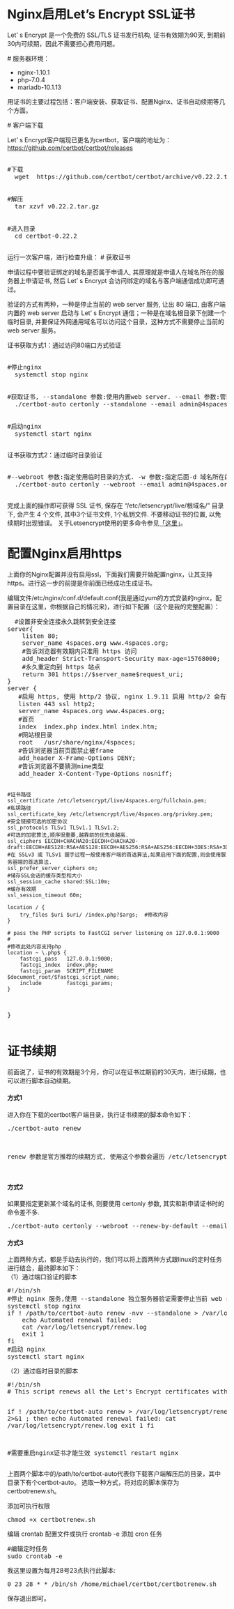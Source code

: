 <h1>Nginx启用Let’s Encrypt SSL证书</h1>

<p>Let’ s Encrypt 是一个免费的 SSL/TLS 证书发行机构, 证书有效期为90天, 到期前30内可续期，因此不需要担心费用问题。</p>
# 服务器环境：
  <ul>
    <li>nginx-1.10.1</li>
    <li>php-7.0.4</li>
    <li>mariadb-10.1.13</li>
  </ul>
<p>用证书的主要过程包括：客户端安装、获取证书、配置Nginx、证书自动续期等几个方面。</p>
# 客户端下载
<p>Let’ s Encrypt客户端现已更名为certbot，客户端的地址为：<a href=https://github.com/certbot/certbot/releases>https://github.com/certbot/certbot/releases </a></p>
<pre>
  <div>#下载
  wget  https://github.com/certbot/certbot/archive/v0.22.2.tar.gz</div>
  <div>#解压
  tar xzvf v0.22.2.tar.gz</div>
  <div>#进入目录
  cd certbot-0.22.2</div>
</pre>
运行一次客户端，进行检查升级：
# 获取证书
<p>申请过程中要验证绑定的域名是否属于申请人, 其原理就是申请人在域名所在的服务器上申请证书, 然后 Let’ s Encrypt 会访问绑定的域名与客户端通信成功即可通过。</p>
<p>验证的方式有两种，一种是停止当前的 web server 服务, 让出 80 端口, 由客户端内置的 web server 启动与 Let’ s Encrypt 通信；一种是在域名根目录下创建一个临时目录,
  并要保证外网通用域名可以访问这个目录，这种方式不需要停止当前的 web server 服务。</p>
<p>证书获取方式1：通过访问80端口方式验证</p>
<pre>
  <div>#停止nginx
  systemctl stop nginx</div>
  <div>#获取证书, --standalone 参数:使用内置web server. --email 参数:管理员邮箱,证书到期前会发邮件到此邮箱提醒. -d 参数:要绑定的域名,同一域的不同子域都要输入.
  ./certbot-auto certonly --standalone --email admin@4spaces.org -d 4spaces.org -d www.4spaces.org</div>
  <div>#启动nginx
  systemctl start nginx</div>
</pre>
<p>证书获取方式2：通过临时目录验证</p>
<pre>
  <div>#--webroot 参数:指定使用临时目录的方式. -w 参数:指定后面-d 域名所在的根目录, 如果一次申请多个域的, 可以附加更多 -w...-d... 这段.
  ./certbot-auto certonly --webroot --email admin@4spaces.org -w /usr/share/nginx/html -d 4spaces.org -d www.4spaces.org</div>
</pre>
完成上面的操作即可获得 SSL 证书, 保存在 “/etc/letsencrypt/live/根域名/” 目录下, 会产生 4 个文件, 其中3个证书文件, 1个私钥文件. 不要移动证书的位置, 以免续期时出现错误。
关于Letsencrypt使用的更多命令参见<a href="https://www.4spaces.org/certbot-command-line-tool-usage-document/">「这里」</a>。

# 配置Nginx启用https

<p>上面你的Nginx配置并没有启用ssl，下面我们需要开始配置nginx，让其支持https。进行这一步的前提是你前面已经成功生成证书。</p>
<p>编辑文件/etc/nginx/conf.d/default.conf(我是通过yum的方式安装的nginx，配置目录在这里，你根据自己的情况来)，进行如下配置（这个是我的完整配置）：</p>
<pre>
  #设置非安全连接永久跳转到安全连接
server{
    listen 80;
    server_name 4spaces.org www.4spaces.org;
    #告诉浏览器有效期内只准用 https 访问
    add_header Strict-Transport-Security max-age=15768000;
    #永久重定向到 https 站点
    return 301 https://$server_name$request_uri;
}
server {
   #启用 https, 使用 http/2 协议, nginx 1.9.11 启用 http/2 会有bug, 已在 1.9.12 版本中修复.
   listen 443 ssl http2;
   server_name 4spaces.org www.4spaces.org;
   #首页
   index  index.php index.html index.htm;
   #网站根目录
   root   /usr/share/nginx/4spaces;
   #告诉浏览器当前页面禁止被frame
   add_header X-Frame-Options DENY;
   #告诉浏览器不要猜测mime类型
   add_header X-Content-Type-Options nosniff;

    #证书路径
    ssl_certificate /etc/letsencrypt/live/4spaces.org/fullchain.pem;
    #私钥路径
    ssl_certificate_key /etc/letsencrypt/live/4spaces.org/privkey.pem;
    #安全链接可选的加密协议
    ssl_protocols TLSv1 TLSv1.1 TLSv1.2;
    #可选的加密算法,顺序很重要,越靠前的优先级越高.
    ssl_ciphers EECDH+CHACHA20:EECDH+CHACHA20-draft:EECDH+AES128:RSA+AES128:EECDH+AES256:RSA+AES256:EECDH+3DES:RSA+3DES:!MD5;
    #在 SSLv3 或 TLSv1 握手过程一般使用客户端的首选算法,如果启用下面的配置,则会使用服务器端的首选算法.
    ssl_prefer_server_ciphers on;
    #储存SSL会话的缓存类型和大小
    ssl_session_cache shared:SSL:10m;
    #缓存有效期
    ssl_session_timeout 60m;

    location / {
        try_files $uri $uri/ /index.php?$args;  #修改内容
    }

    # pass the PHP scripts to FastCGI server listening on 127.0.0.1:9000
    #
    #修改此处内容支持php
    location ~ \.php$ {
        fastcgi_pass   127.0.0.1:9000;
        fastcgi_index  index.php;
        fastcgi_param  SCRIPT_FILENAME  $document_root/$fastcgi_script_name;
        include        fastcgi_params;
    }

}
</pre>
# 证书续期
<p>前面说了，证书的有效期是3个月，你可以在证书过期前的30天内，进行续期，也可以进行脚本自动续期。</p>
<h4>方式1</h4>
进入你在下载的certbot客户端目录，执行证书续期的脚本命令如下：
<pre>
./certbot-auto renew
<br>
<p>renew 参数是官方推荐的续期方式, 使用这个参数会遍历 /etc/letsencrypt/live 下所有的证书, 如果证书在可续期的时间范围内(过期前30天内), 就会申请新的证书并替换原有证书, 否则跳过。</p>
</pre>
<h4>方式2</h4>
如果要指定更新某个域名的证书, 则要使用 certonly 参数, 其实和新申请证书时的命令差不多.
<pre>
./certbot-auto certonly --webroot --renew-by-default --email admin@4spaces.org -w /usr/share/nginx/html -d 4spaces.org -d www.4spaces.org
</pre>
<h4>方式3</h4>
上面两种方式，都是手动去执行的，我们可以将上面两种方式跟linux的定时任务进行结合，最终脚本如下：
<br>
（1）通过端口验证的脚本
<pre>
#!/bin/sh
#停止 nginx 服务,使用 --standalone 独立服务器验证需要停止当前 web server.
systemctl stop nginx
if ! /path/to/certbot-auto renew -nvv --standalone > /var/log/letsencrypt/renew.log 2>&1 ; then
    echo Automated renewal failed:
    cat /var/log/letsencrypt/renew.log
    exit 1
fi
#启动 nginx
systemctl start nginx
</pre>
（2）通过临时目录的脚本
<pre>
#!/bin/sh
# This script renews all the Let's Encrypt certificates with a validity < 30 days

if ! /path/to/certbot-auto renew > /var/log/letsencrypt/renew.log 2>&1 ; then
    echo Automated renewal failed:
    cat /var/log/letsencrypt/renew.log
    exit 1
fi

#需要重启nginx证书才能生效
systemctl restart nginx
</pre>
上面两个脚本中的/path/to/certbot-auto代表你下载客户端解压后的目录，其中目录下有个certbot-auto。
选取一种方式，将对应的脚本保存为 certbotrenew.sh。

添加可执行权限
<pre>chmod +x certbotrenew.sh</pre>
编辑 crontab 配置文件或执行 crontab -e 添加 cron 任务
<pre>#编辑定时任务
sudo crontab -e
</pre>
我这里设置为每月28号23点执行此脚本:
<pre>0 23 28 * * /bin/sh /home/michael/certbot/certbotrenew.sh</pre>
保存退出即可。
